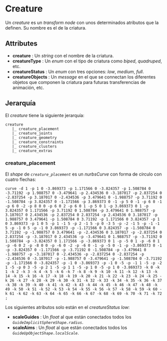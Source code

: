 # Creature #

Un _creature_ es un _transform node_ con unos determinados atributos que la definen. Su nombre es el de la criatura.

## Attributes ##

  * **creature** : Un _string_ con el nombre de la criatura.
  * **creatureType** : Un _enum_ con el tipo de criatura como _biped_, _quadruped_, etc.
  * **creatureStatus** : Un _enum_ con tres opciones: _low_, _medium_, _full_.
  * **creatureObjects** : Un _message_ en el que se connectan los diferentes objetos que componen la criatura para futuras transferencias de animación, etc.

## Jerarquía ##

El _creature_ tiene la siguiente jerarquía:

```
creature
   |_ creature_placement
   |_ creature_joints
   |_ creature_geometry
   |_ creature_constraints
   |_ creature_clusters
   |_ creature_extras
```

### creature\_placement ###

El _shape_ de _`creature_placement`_ es un _nurbsCurve_ con forma de círculo con cuatro flechas:

`curve -d 1 -p 1 0 -3.869373 -p 1.171566 0 -3.824357 -p 1.508784 0 -3.71192 -p 1.988757 0 -3.479641 -p 2.434536 0 -3.187017 -p 2.837254 0 -2.837254 -p 3.187017 0 -2.434536 -p 3.479641 0 -1.988757 -p 3.71192 0 -1.508784 -p 3.824357 0 -1.171566 -p 3.869373 0 -1 -p 5 0 -1 -p 6 0 -1 -p 6 0 -2 -p 8 0 0 -p 6 0 2 -p 6 0 1 -p 5 0 1 -p 3.869373 0 1 -p 3.824357 0 1.171566 -p 3.71192 0 1.508784 -p 3.479641 0 1.988757 -p 3.187017 0 2.434536 -p 2.837254 0 2.837254 -p 2.434536 0 3.187017 -p 1.988757 0 3.479641 -p 1.508784 0 3.71192 -p 1.171566 0 3.824357 -p 1 0 3.869373 -p 1 0 5 -p 1 -1 5 -p 2 -1 5 -p 0 -3 5 -p -2 -1 5 -p -1 -1 5 -p -1 0 5 -p -1 0 3.869373 -p -1.171566 0 3.824357 -p -1.508784 0 3.71192 -p -1.988757 0 3.479641 -p -2.434536 0 3.187017 -p -2.837254 0 2.837254 -p -3.187017 0 2.434536 -p -3.479641 0 1.988757 -p -3.71192 0 1.508784 -p -3.824357 0 1.171566 -p -3.869373 0 1 -p -5 0 1 -p -6 0 1 -p -6 0 2 -p -8 0 0 -p -6 0 -2 -p -6 0 -1 -p -5 0 -1 -p -3.869373 0 -1 -p -3.824357 0 -1.171566 -p -3.71192 0 -1.508784 -p -3.479641 0 -1.988757 -p -3.187017 0 -2.434536 -p -2.837254 0 -2.837254 -p -2.434536 0 -3.187017 -p -1.988757 0 -3.479641 -p -1.508784 0 -3.71192 -p -1.171566 0 -3.824357 -p -1 0 -3.869373 -p -1 0 -5 -p -1 1 -5 -p -2 1 -5 -p 0 3 -5 -p 2 1 -5 -p 1 1 -5 -p 1 0 -5 -p 1 0 -3.869373 -k 0 -k 1 -k 2 -k 3 -k 4 -k 5 -k 6 -k 7 -k 8 -k 9 -k 10 -k 11 -k 12 -k 13 -k 14 -k 15 -k 16 -k 17 -k 18 -k 19 -k 20 -k 21 -k 22 -k 23 -k 24 -k 25 -k 26 -k 27 -k 28 -k 29 -k 30 -k 31 -k 32 -k 33 -k 34 -k 35 -k 36 -k 37 -k 38 -k 39 -k 40 -k 41 -k 42 -k 43 -k 44 -k 45 -k 46 -k 47 -k 48 -k 49 -k 50 -k 51 -k 52 -k 53 -k 54 -k 55 -k 56 -k 57 -k 58 -k 59 -k 60 -k 61 -k 62 -k 63 -k 64 -k 65 -k 66 -k 67 -k 68 -k 69 -k 70 -k 71 -k 72 ;`

Los siguientes atributos solo están en el _creatureStatus low_:
  * **scaleGuides** : Un _float_ al que están conectados todos los _`GuideImplicitSphereShape.radius`_.
  * **scaleAims** : Un _float_ al que están conectados todos los _`GuideUpObjectShape.localScale`_.
